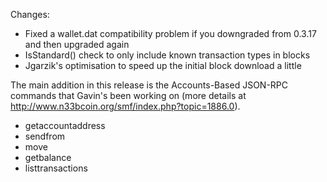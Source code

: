 Changes:
* Fixed a wallet.dat compatibility problem if you downgraded from 0.3.17 and then upgraded again
* IsStandard() check to only include known transaction types in blocks
* Jgarzik's optimisation to speed up the initial block download a little

The main addition in this release is the Accounts-Based JSON-RPC commands that Gavin's been working on (more details at http://www.n33bcoin.org/smf/index.php?topic=1886.0).  
* getaccountaddress
* sendfrom
* move
* getbalance
* listtransactions
